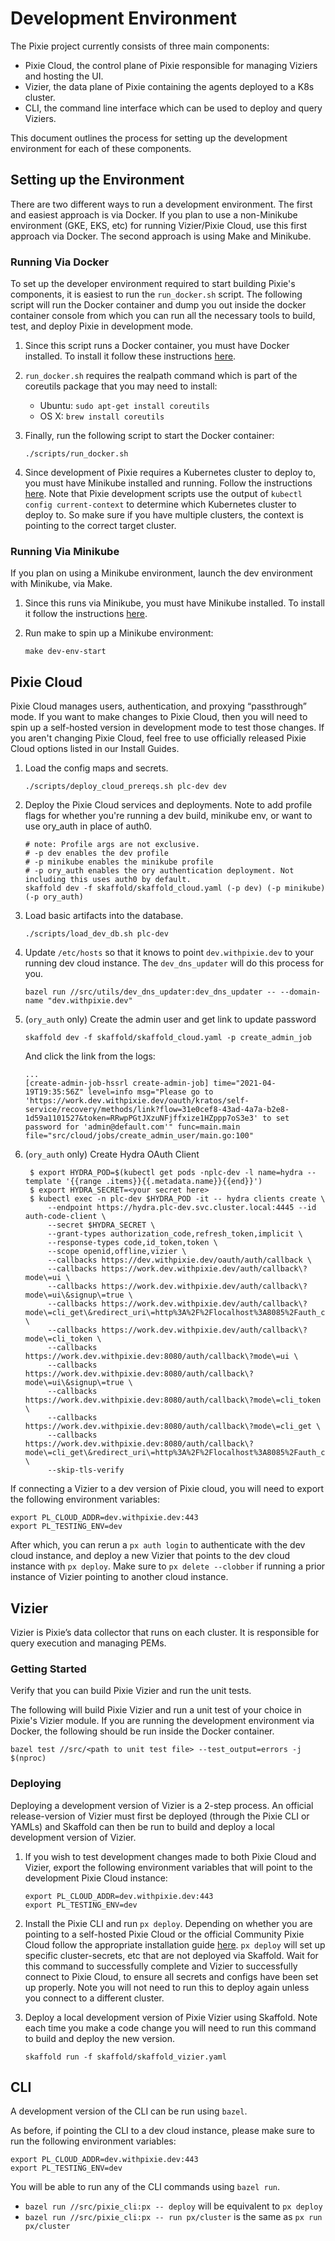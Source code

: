 # Development Environment

The Pixie project currently consists of three main components:

- Pixie Cloud, the control plane of Pixie responsible for managing Viziers and hosting the UI.
- Vizier, the data plane of Pixie containing the agents deployed to a K8s cluster.
- CLI, the command line interface which can be used to deploy and query Viziers.

This document outlines the process for setting up the development environment for each of these components.

## Setting up the Environment
There are two different ways to run a development environment. The first and easiest approach is via Docker. If you plan to use a non-Minikube environment (GKE, EKS, etc) for running Vizier/Pixie Cloud, use this first approach via Docker. The second approach is using Make and Minikube.

### Running Via Docker
To set up the developer environment required to start building Pixie's components, it is easiest to run the `run_docker.sh` script. The following script will run the Docker container and dump you out inside the docker container console from which you can run all the necessary tools to build, test, and deploy Pixie in development mode.

1. Since this script runs a Docker container, you must have Docker installed. To install it follow these instructions [here](https://docs.docker.com/get-docker/).

2. `run_docker.sh` requires the realpath command which is part of the coreutils package that you may need to install:
    * Ubuntu: `sudo apt-get install coreutils`
    * OS X: `brew install coreutils`

3. Finally, run the following script to start the Docker container:
    ```
    ./scripts/run_docker.sh
    ```

4. Since development of Pixie requires a Kubernetes cluster to deploy to, you must have Minikube installed and running. Follow the instructions [here](https://docs.px.dev/installing-pixie/setting-up-k8s/minikube-setup/). Note that Pixie development scripts use the output of `kubectl config current-context` to determine which Kubernetes cluster to deploy to. So make sure if you have multiple clusters, the context is pointing to the correct target cluster.


### Running Via Minikube
If you plan on using a Minikube environment, launch the dev environment with Minikube, via Make.

1. Since this runs via Minikube, you must have Minikube installed. To install it follow the instructions [here](https://docs.px.dev/installing-pixie/setting-up-k8s/minikube-setup/).

2. Run make to spin up a Minikube environment:
    ```
    make dev-env-start
    ```


## Pixie Cloud
Pixie Cloud manages users, authentication, and proxying “passthrough” mode. If you want to make changes to Pixie Cloud, then you will need to spin up a self-hosted version in development mode to test those changes. If you aren't changing Pixie Cloud, feel free to use officially released Pixie Cloud options listed in our Install Guides.

1. Load the config maps and secrets.

    ```
    ./scripts/deploy_cloud_prereqs.sh plc-dev dev
    ```
2. Deploy the Pixie Cloud services and deployments. Note to add profile flags for whether you're running a dev build, minikube env, or want to use ory_auth in place of auth0.

    ```
    # note: Profile args are not exclusive.
    # -p dev enables the dev profile
    # -p minikube enables the minikube profile
    # -p ory_auth enables the ory authentication deployment. Not including this uses auth0 by default.
    skaffold dev -f skaffold/skaffold_cloud.yaml (-p dev) (-p minikube) (-p ory_auth)
    ```
3. Load basic artifacts into the database.

    ```
    ./scripts/load_dev_db.sh plc-dev
    ```
4. Update `/etc/hosts` so that it knows to point `dev.withpixie.dev` to your running dev cloud instance. The `dev_dns_updater` will do this process for you.

    ```
    bazel run //src/utils/dev_dns_updater:dev_dns_updater -- --domain-name "dev.withpixie.dev"
    ```

5. (`ory_auth` only) Create the admin user and get link to update password
    ```
    skaffold dev -f skaffold/skaffold_cloud.yaml -p create_admin_job
    ```
    And click the link from the logs:
    ```
    ...
    [create-admin-job-hssrl create-admin-job] time="2021-04-19T19:35:56Z" level=info msg="Please go to 'https://work.dev.withpixie.dev/oauth/kratos/self-service/recovery/methods/link?flow=31e0cef8-43ad-4a7a-b2e8-1d59a1101527&token=RRwpPGtJXzuNFjffxize1HZppp7oS3e3' to set password for 'admin@default.com'" func=main.main file="src/cloud/jobs/create_admin_user/main.go:100"
    ```
6. (`ory_auth` only) Create Hydra OAuth Client
   ```
    $ export HYDRA_POD=$(kubectl get pods -nplc-dev -l name=hydra --template '{{range .items}}{{.metadata.name}}{{end}}')
    $ export HYDRA_SECRET=<your secret here>
    $ kubectl exec -n plc-dev $HYDRA_POD -it -- hydra clients create \
        --endpoint https://hydra.plc-dev.svc.cluster.local:4445 --id auth-code-client \
        --secret $HYDRA_SECRET \
        --grant-types authorization_code,refresh_token,implicit \
        --response-types code,id_token,token \
        --scope openid,offline,vizier \
        --callbacks https://dev.withpixie.dev/oauth/auth/callback \
        --callbacks https://work.dev.withpixie.dev/auth/callback\?mode\=ui \
        --callbacks https://work.dev.withpixie.dev/auth/callback\?mode\=ui\&signup\=true \
        --callbacks https://work.dev.withpixie.dev/auth/callback\?mode\=cli_get\&redirect_uri\=http%3A%2F%2Flocalhost%3A8085%2Fauth_complete \
        --callbacks https://work.dev.withpixie.dev/auth/callback\?mode\=cli_token \
        --callbacks https://work.dev.withpixie.dev:8080/auth/callback\?mode\=ui \
        --callbacks https://work.dev.withpixie.dev:8080/auth/callback\?mode\=ui\&signup\=true \
        --callbacks https://work.dev.withpixie.dev:8080/auth/callback\?mode\=cli_token \
        --callbacks https://work.dev.withpixie.dev:8080/auth/callback\?mode\=cli_get \
        --callbacks https://work.dev.withpixie.dev:8080/auth/callback\?mode\=cli_get\&redirect_uri\=http%3A%2F%2Flocalhost%3A8085%2Fauth_complete \
        --skip-tls-verify
    ```

If connecting a Vizier to a dev version of Pixie cloud, you will need to export the following environment variables:

```
export PL_CLOUD_ADDR=dev.withpixie.dev:443
export PL_TESTING_ENV=dev
```

After which, you can rerun a `px auth login` to authenticate with the dev cloud instance, and deploy a new Vizier that points to the dev cloud instance with `px deploy`.
Make sure to `px delete --clobber` if running a prior instance of Vizier pointing to another cloud instance.

## Vizier
Vizier is Pixie’s data collector that runs on each cluster. It is responsible for query execution and managing PEMs.

### Getting Started
Verify that you can build Pixie Vizier and run the unit tests.

The following will build Pixie Vizier and run a unit test of your choice in Pixie's Vizier module. If you are running the development environment via Docker, the following should be run inside the Docker container.

```
bazel test //src/<path to unit test file> --test_output=errors -j $(nproc)
```

### Deploying
Deploying a development version of Vizier is a 2-step process. An official release-version of Vizier must first be deployed (through the Pixie CLI or YAMLs) and Skaffold can then be run to build and deploy a local development version of Vizier.

1. If you wish to test development changes made to both Pixie Cloud and Vizier, export the following environment variables that will point to the development Pixie Cloud instance:

    ```
    export PL_CLOUD_ADDR=dev.withpixie.dev:443
    export PL_TESTING_ENV=dev
    ```

2. Install the Pixie CLI and run `px deploy`. Depending on whether you are pointing to a self-hosted Pixie Cloud or the official Community Pixie Cloud follow the appropriate installation guide [here](https://docs.px.dev/installing-pixie/install-guides/). `px deploy` will set up specific cluster-secrets, etc that are not deployed via Skaffold. Wait for this command to successfully complete and Vizier to successfully connect to Pixie Cloud, to ensure all secrets and configs have been set up properly. Note you will not need to run this to deploy again unless you connect to a different cluster.

3. Deploy a local development version of Pixie Vizier using Skaffold. Note each time you make a code change you will need to run this command to build and deploy the new version.

   ```
   skaffold run -f skaffold/skaffold_vizier.yaml
   ```

## CLI

A development version of the CLI can be run using `bazel`.

As before, if pointing the CLI to a dev cloud instance, please make sure to run the following environment variables:

```
export PL_CLOUD_ADDR=dev.withpixie.dev:443
export PL_TESTING_ENV=dev
```

You will be able to run any of the CLI commands using `bazel run`.

- `bazel run //src/pixie_cli:px -- deploy` will be equivalent to `px deploy`
- `bazel run //src/pixie_cli:px -- run px/cluster` is the same as `px run px/cluster`
